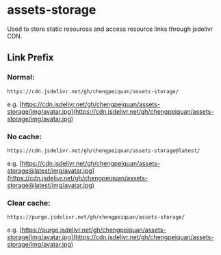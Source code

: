 # assets-storage

Used to store static resources and access resource links through jsdelivr CDN.

## Link Prefix

### Normal:

```
https://cdn.jsdelivr.net/gh/chengpeiquan/assets-storage/
```

e.g. [https://cdn.jsdelivr.net/gh/chengpeiquan/assets-storage/img/avatar.jpg](https://cdn.jsdelivr.net/gh/chengpeiquan/assets-storage/img/avatar.jpg)

### No cache:

```
https://cdn.jsdelivr.net/gh/chengpeiquan/assets-storage@latest/
```

e.g. [https://cdn.jsdelivr.net/gh/chengpeiquan/assets-storage@latest/img/avatar.jpg](https://cdn.jsdelivr.net/gh/chengpeiquan/assets-storage@latest/img/avatar.jpg)

### Clear cache:

```
https://purge.jsdelivr.net/gh/chengpeiquan/assets-storage/
```

e.g. [https://purge.jsdelivr.net/gh/chengpeiquan/assets-storage/img/avatar.jpg](https://cdn.jsdelivr.net/gh/chengpeiquan/assets-storage/img/avatar.jpg)
